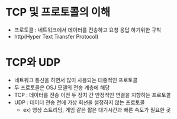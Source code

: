 # TCP 및 프로토콜의 이해
- 프로토콜 : 네트워크에서 데이터를 전송하고 요청 응답 하기위한 규칙
- http(Hyper Text Transfer Protocol)

# TCP와 UDP
- 네트워크 통신을 하면서 많이 사용되는 대중적인 프로토콜
- 두 프로토콜은 OSJ 모델의 전송 계층에 해당
- TCP : 데이터를 전송 이전 두 장치 간 안정적인 연결을 지향하는 프로토콜
- UDP : 데이터 전송 전에 가상 회선을 설정하지 않는 프로토콜
    - ex) 영상 스트리밍, 게임 같은 짧은 대기시간과 빠른 속도가 필요한 곳